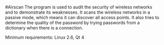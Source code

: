 #Airscan
The program is used to audit the security of wireless networks and to demonstrate its weaknesses. It scans the wireless networks in a passive mode, which means it can discover all access points. It also tries to determine the quality of the password by trying passwords from a dictionary when there is a connection.

Minimum requirements: Linux 2.6, Qt 4 
